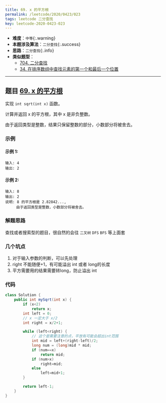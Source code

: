 ```yaml
---
title: 69. x 的平方根
permalink: /leetcode/2020/0423/023
tags: leetcode 二分查找
key: leetcode-2020-0423-023
---
```

- __难度__：`中等`{:.warning}
- __本题涉及算法__：`二分查找`{:.success}
- __思路__：`二分查找`{:.info}
- __类似题型__：
  - [704. 二分查找](/leetcode/2020/0419/022)
  - [34. 在排序数组中查找元素的第一个和最后一个位置](/leetcode/2020/0423/024)

---


## 题目 [69. x 的平方根](https://leetcode-cn.com/problems/sqrtx/)
实现 `int sqrt(int x)` 函数。

计算并返回 x 的平方根，其中 x 是非负整数。

由于返回类型是整数，结果只保留整数的部分，小数部分将被舍去。

### 示例
#### 示例 1:
```
输入: 4
输出: 2
```
#### 示例 2:
```
输入: 8
输出: 2
说明: 8 的平方根是 2.82842...,
     由于返回类型是整数，小数部分将被舍去。
```

### 解题思路
查找或者搜索型的题目，很自然的会往 `二叉树` `DFS` `BFS` 等上面套
### 几个坑点
1. 对于输入参数的判断，可以先处理
2. right 不能随便+1，有可能溢出 int 或者 long的长度
3. 平方需要用的结果需要转long，防止溢出 int

### 代码

```java
class Solution {
    public int mySqrt(int x) {
        if (x<2)
            return x;
        int left = 0;
        // x 一定大于 x/2
        int right = x/2+1;

        while (left<right) {
            // 这个是需要注意的点，平放有可能会超出int范围
            int mid = left+(right-left)/2;
            long num = (long)mid * mid;
            if (num==x)
                return mid;
            if (num>x)
                right=mid;
            else
                left=mid+1;
        }

        return left-1;
    }
}
```

